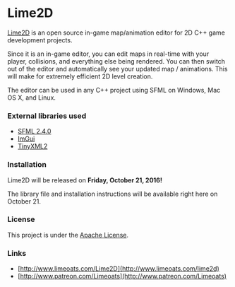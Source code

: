 # Lime2D
[Lime2D](http://www.limeoats.com/lime2d) is an open source in-game map/animation editor for 2D C++ game development projects.

Since it is an in-game editor, you can edit maps in real-time with your player, collisions, and everything else being rendered. 
You can then switch out of the editor and automatically see your updated map / animations. This will make for extremely efficient 2D level creation.

The editor can be used in any C++ project using SFML on Windows, Mac OS X, and Linux.

### External libraries used
* [SFML 2.4.0](http://www.sfml-dev.org/)
* [ImGui](https://github.com/ocornut/imgui)
* [TinyXML2](http://www.grinninglizard.com/tinyxml2/index.html)

### Installation
Lime2D will be released on **Friday, October 21, 2016!**

The library file and installation instructions will be available right here on October 21.

### License

This project is under the [Apache License](https://github.com/Limeoats/Lime2D/blob/master/LICENSE.md).
 
### Links
* [http://www.limeoats.com/Lime2D](http://www.limeoats.com/lime2d)
* [http://www.patreon.com/Limeoats](http://www.patreon.com/Limeoats)
